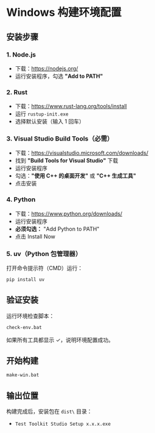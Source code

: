 # Windows 构建环境配置

## 安装步骤

### 1. Node.js
- 下载：https://nodejs.org/
- 运行安装程序，勾选 **"Add to PATH"**

### 2. Rust
- 下载：https://www.rust-lang.org/tools/install
- 运行 `rustup-init.exe`
- 选择默认安装（输入 1 回车）

### 3. Visual Studio Build Tools（必需）
- 下载：https://visualstudio.microsoft.com/downloads/
- 找到 **"Build Tools for Visual Studio"** 下载
- 运行安装程序
- 勾选：**"使用 C++ 的桌面开发"** 或 **"C++ 生成工具"**
- 点击安装

### 4. Python
- 下载：https://www.python.org/downloads/
- 运行安装程序
- **必须勾选：** "Add Python to PATH"
- 点击 Install Now

### 5. uv（Python 包管理器）
打开命令提示符（CMD）运行：
```cmd
pip install uv
```

## 验证安装

运行环境检查脚本：
```cmd
check-env.bat
```

如果所有工具都显示 ✓，说明环境配置成功。

## 开始构建

```cmd
make-win.bat
```

## 输出位置

构建完成后，安装包在 `dist\` 目录：
- `Test Toolkit Studio Setup x.x.x.exe`
